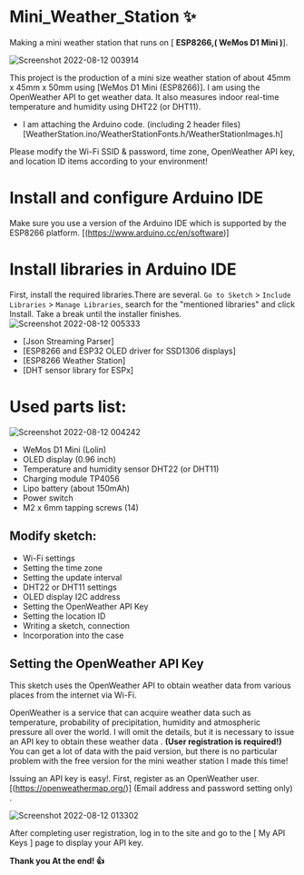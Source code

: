 # Mini_Weather_Station ✨
Making a mini weather station that runs on [ **ESP8266,( WeMos D1 Mini )**].

![Screenshot 2022-08-12 003914](https://user-images.githubusercontent.com/97898007/184220226-384cc5f3-28fa-46e5-9653-e46a5a8a9430.jpg)

This project is the production of a mini size weather station of about 45mm x 45mm x 50mm using [WeMos D1 Mini (ESP8266)].
I am using the OpenWeather API to get weather data.
It also measures indoor real-time temperature and humidity using DHT22 (or DHT11).
- I am attaching the Arduino code. (including 2 header files)
[WeatherStation.ino/WeatherStationFonts.h/WeatherStationImages.h]

Please modify the Wi-Fi SSID & password, time zone, OpenWeather API key, and location ID items according to your environment!

# Install and configure Arduino IDE
 Make sure you use a version of the Arduino IDE which is supported by the ESP8266 platform.
 [(https://www.arduino.cc/en/software)]

# Install libraries in Arduino IDE
 First, install the required libraries.There are several. `Go to Sketch` > `Include Libraries` > `Manage Libraries`, search for the "mentioned libraries" and click Install. Take a break until the installer finishes.
![Screenshot 2022-08-12 005333](https://user-images.githubusercontent.com/97898007/184223658-1f6d62a2-21fa-4493-a234-f824e67d37c8.jpg)
 - [Json Streaming Parser]
 - [ESP8266 and ESP32 OLED driver for SSD1306 displays]
 - [ESP8266 Weather Station]
 - [DHT sensor library for ESPx]

# Used parts list:
![Screenshot 2022-08-12 004242](https://user-images.githubusercontent.com/97898007/184220664-9383d416-03b1-4534-b1e8-8b41934f35e8.jpg)
 - WeMos D1 Mini (Lolin)
 - OLED display (0.96 inch)
 - Temperature and humidity sensor DHT22 (or DHT11)
 - Charging module TP4056
 - Lipo battery (about 150mAh)
 - Power switch
 - M2 x 6mm tapping screws (14)
 
## Modify sketch:
 - Wi-Fi settings
 - Setting the time zone
 - Setting the update interval
 - DHT22 or DHT11 settings
 - OLED display I2C address
 - Setting the OpenWeather API Key
 - Setting the location ID
 - Writing a sketch, connection
 - Incorporation into the case
 
 ## Setting the OpenWeather API Key
This sketch uses the OpenWeather API to obtain weather data from various places from the internet via Wi-Fi.

OpenWeather is a service that can acquire weather data such as temperature, probability of precipitation, humidity and atmospheric pressure all over the world.
I will omit the details, but it is necessary to issue an API key to obtain these weather data . **(User registration is required!)**
You can get a lot of data with the paid version, but there is no particular problem with the free version for the mini weather station I made this time!

Issuing an API key is easy!. 
First, register as an OpenWeather user.[(https://openweathermap.org/)] (Email address and password setting only) .

![Screenshot 2022-08-12 013302](https://user-images.githubusercontent.com/97898007/184230281-c3fac93e-5d57-41b6-b984-1bf25c6b8734.jpg)

After completing user registration, log in to the site and go to the [ My API Keys ] page to display your API key.

**Thank you At the end! :+1:**
